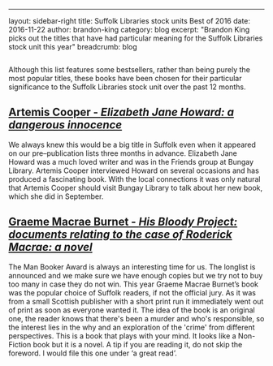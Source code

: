 ---
layout: sidebar-right
title: Suffolk Libraries stock units Best of 2016
date: 2016-11-22
author: brandon-king
category: blog
excerpt: "Brandon King picks out the titles that have had particular meaning for the Suffolk Libraries stock unit this year"
breadcrumb: blog

![]()

Although this list features some bestsellers, rather than being purely the most popular titles, these books have been chosen for their particular significance to the Suffolk Libraries stock unit over the past 12 months.

<h2><a href="https://suffolk.spydus.co.uk/cgi-bin/spydus.exe/ENQ/OPAC/BIBENQ?BRN=2023056">Artemis Cooper - <cite>Elizabeth Jane Howard&#58; a dangerous innocence</cite></a></h2>

We always knew this would be a big title in Suffolk even when it appeared on our pre&#x02013;publication lists three months in advance. Elizabeth Jane Howard was a much loved writer and was in the Friends group at Bungay Library. Artemis Cooper interviewed Howard on several occasions and has produced a fascinating book. With the local connections it was only natural that Artemis Cooper should visit Bungay Library to talk about her new book, which she did in September.

<h2><a href="https://suffolk.spydus.co.uk/cgi-bin/spydus.exe/ENQ/OPAC/BIBENQ?BRN=1854490">Graeme Macrae Burnet - <cite>His Bloody Project&#58; documents relating to the case of Roderick Macrae&#58; a novel</cite></a></h2>

The Man Booker Award is always an interesting time for us. The longlist is announced and we make sure we have enough copies but we try not to buy too many in case they do not win. This year Graeme Macrae Burnet’s book was the popular choice of Suffolk readers, if not the official jury. As it was from a small Scottish publisher with a short print run it immediately went out of print as soon as everyone wanted it. The idea of the book is an original one, the reader knows that there's been a murder and who's responsible, so the interest lies in the why and an exploration of the 'crime' from different perspectives. This is a book that plays with your mind. It looks like a Non-Fiction book but it is a novel. A tip if you are reading it, do not skip the foreword. I would file this one under ‘a great read’.
